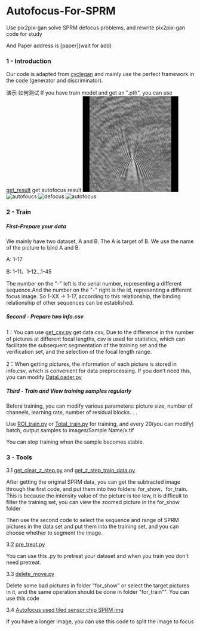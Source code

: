 # Autofocus-For-SPRM
Use pix2pix-gan solve SPRM defocus problems, and rewrite pix2pix-gan code for study

And Paper address is [paper](wait for add)
### 1 - Introduction
Our code is adapted from [cyclegan](https://github.com/eriklindernoren/PyTorch-GAN/tree/master/implementations/cyclegan)
and mainly use the perfect framework in the code (generator and discriminator).

演示
如何测试
If you have train model and get an ".pth", you can use [get_result](https://github.com/bevarb/Autofocus-for-SPRM/blob/master/plot/get_result.py) get autofocus result
![defouc](https://github.com/bevarb/Autofocus-for-SPRM/blob/master/img_for_README/roi_defoucs.png)
![autofoucs](https://github.com/bevarb/Autofocus-for-SPRM/blob/master/img_for_README/roi_foucs.png)
![defocus](https://github.com/bevarb/Autofocus-for-SPRM/blob/master/img_for_README/total_defoucs.png)
![autofocus](https://github.com/bevarb/Autofocus-for-SPRM/blob/master/img_for_README/total_foucs.png)

### 2 - Train

##### First-Prepare your data
We mainly have two dataset, A and B. The A is target of B. We use the name of the picture to bind A and B.

A: 1-17

B: 1-11、1-12...1-45  

The number on the "-" left is the serial number, representing a different sequence.And the number on the
"-" right is the id, representing a different focus image. So 1-XX -> 1-17, according to this relationship, 
the binding relationship of other sequences can be established.

##### Second - Prepare two info.csv

1：You can use [get_csv.py](https://github.com/bevarb/Autofocus-for-SPRM/blob/master/data/get_csv.py) get data.csv, Due to the difference in the number of pictures at different focal lengths, 
csv is used for statistics, which can facilitate the subsequent segmentation of the training set and the verification set,
 and the selection of the focal length range.

2：When getting pictures, the information of each picture is stored in info.csv, which is convenient for data preprocessing.
 If you don’t need this, you can modify [DataLoader.py](https://github.com/bevarb/Autofocus-for-SPRM/DataLoader.py)
 
##### Third - Train and View training samples regularly
Before training, you can modify various parameters: picture size, number of channels, learning rate, number of residual blocks. . .

Use [ROI_train.py](https://github.com/bevarb/Autofocus-for-SPRM/ROI_train.py) or [Total_train.py](https://github.com/bevarb/Autofocus-for-SPRM/Total_train.py) for training, and every 20(you can modify) batch, output samples to
images/Sample Name/x.tif

You can stop training when the sample becomes stable.

### 3 - Tools

3.1 [get_clear_z_step.py](https://github.com/bevarb/Autofocus-for-SPRM/blob/master/data/get_clear_z_step.py) and [get_z_step_train_data.py](https://github.com/bevarb/Autofocus-for-SPRM/blob/master/data/get_z_step_train_data.py)

 After getting the original SPRM data, you can get the subtracted image through the first code, 
 and put them into two folders: for_show、for_train. This is because the intensity value of the picture is too low, it is
  difficult to filter the training set, you can view the zoomed picture in the for_show folder
  
Then use the second code to select the sequence and range of SPRM pictures in the data set and put them into the training set,
 and you can choose whether to segment the image.
 
3.2 [pre_treat.py](https://github.com/bevarb/Autofocus-for-SPRM/blob/master/data/pre_treat.py)

You can use this .py to pretreat your dataset and when you train you don't need pretreat.

3.3 [delete_move.py](https://github.com/bevarb/Autofocus-for-SPRM/blob/master/data/delete_move.py)

Delete some bad pictures in folder "for_show" or select the target pictures in it, and the same operation should be done 
in folder "for_train"". You can use this code

3.4 [Autofocus used tiled sensor chip SPRM img](https://github.com/bevarb/Autofocus-for-SPRM/blob/master/plot/get_longer_result.py)

If you have a longer image, you can use this code to split the image to focus
  




